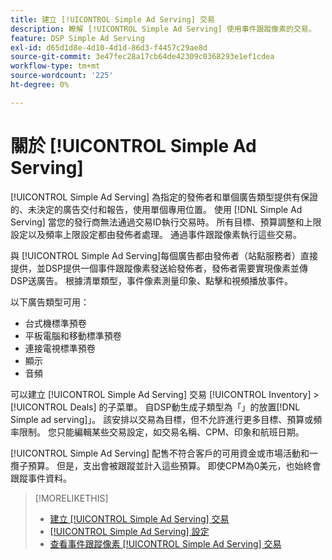 ```yaml
---
title: 建立 [!UICONTROL Simple Ad Serving] 交易
description: 瞭解 [!UICONTROL Simple Ad Serving] 使用事件跟蹤像素的交易。
feature: DSP Simple Ad Serving
exl-id: d65d1d8e-4d10-4d1d-86d3-f4457c29ae8d
source-git-commit: 3e47fec28a17cb64de42309c0368293e1ef1cdea
workflow-type: tm+mt
source-wordcount: '225'
ht-degree: 0%

---
```


# 關於 [!UICONTROL Simple Ad Serving]

[!UICONTROL Simple Ad Serving] 為指定的發佈者和單個廣告類型提供有保證的、未決定的廣告交付和報告，使用單個專用位置。 使用 [!DNL Simple Ad Serving] 當您的發行商無法通過交易ID執行交易時。 所有目標、預算調整和上限設定以及頻率上限設定都由發佈者處理。 通過事件跟蹤像素執行這些交易。

與 [!UICONTROL Simple Ad Serving]每個廣告都由發佈者（站點服務者）直接提供，並DSP提供一個事件跟蹤像素發送給發佈者，發佈者需要實現像素並傳DSP送廣告。 根據清單類型，事件像素測量印象、點擊和視頻播放事件。

以下廣告類型可用：

* 台式機標準預卷
* 平板電腦和移動標準預卷
* 連接電視標準預卷
* 顯示
* 音頻

可以建立 [!UICONTROL Simple Ad Serving] 交易 [!UICONTROL Inventory] > [!UICONTROL Deals] 的子菜單。 自DSP動生成子類型為「」的放置[!DNL Simple ad serving]」。 該安排以交易為目標，但不允許進行更多目標、預算或頻率限制。 您只能編輯某些交易設定，如交易名稱、CPM、印象和航班日期。<!-- If you need multiple tracking tags for a [!UICONTROL Simple Ad Serving] deal, create a duplicate deal. -->

[!UICONTROL Simple Ad Serving] 配售不符合客戶的可用資金或市場活動和一攬子預算。 但是，支出會被跟蹤並計入這些預算。 即使CPM為0美元，也始終會跟蹤事件資料。

>[!MORELIKETHIS]
>
>* [建立 [!UICONTROL Simple Ad Serving] 交易](simple-deal-create.md)
>* [[!UICONTROL Simple Ad Serving] 設定](simple-deal-settings.md)
>* [查看事件跟蹤像素 [!UICONTROL Simple Ad Serving] 交易](simple-deal-show-pixels.md)

